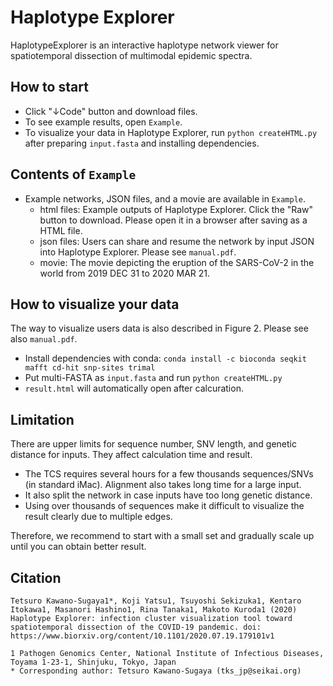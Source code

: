 # Haplotype Explorer

HaplotypeExplorer is an interactive haplotype network viewer for spatiotemporal dissection of multimodal epidemic spectra.

## How to start

- Click "↓Code" button and download files.
- To see example results, open `Example`.
- To visualize your data in Haplotype Explorer, run `python createHTML.py` after preparing `input.fasta` and installing dependencies.

## Contents of `Example` 

- Example networks, JSON files, and a movie are available in `Example`.
  - html files: Example outputs of Haplotype Explorer. Click the "Raw" button to download. Please open it in a browser after saving as a HTML file.
  - json files: Users can share and resume the network by input JSON into Haplotype Explorer. Please see `manual.pdf`.
  - movie: The movie depicting the eruption of the SARS-CoV-2 in the world from 2019 DEC 31 to 2020 MAR 21. 

## How to visualize your data

The way to visualize users data is also described in Figure 2. Please see also `manual.pdf`.

- Install dependencies with conda: `conda install -c bioconda seqkit mafft cd-hit snp-sites trimal`
- Put multi-FASTA as `input.fasta` and run `python createHTML.py`
- `result.html` will automatically open after calcuration.

## Limitation

There are upper limits for sequence number, SNV length, and genetic distance for inputs. They affect calculation time and result. 

- The TCS requires several hours for a few thousands sequences/SNVs (in standard iMac). Alignment also takes long time for a large input.
- It also split the network in case inputs have too long genetic distance.
- Using over thousands of sequences make it difficult to visualize the result clearly due to multiple edges.

Therefore, we recommend to start with a small set and gradually scale up until you can obtain better result.

## Citation

```
Tetsuro Kawano-Sugaya1*, Koji Yatsu1, Tsuyoshi Sekizuka1, Kentaro Itokawa1, Masanori Hashino1, Rina Tanaka1, Makoto Kuroda1 (2020) Haplotype Explorer: infection cluster visualization tool toward spatiotemporal dissection of the COVID-19 pandemic. doi: https://www.biorxiv.org/content/10.1101/2020.07.19.179101v1

1 Pathogen Genomics Center, National Institute of Infectious Diseases, Toyama 1-23-1, Shinjuku, Tokyo, Japan
* Corresponding author: Tetsuro Kawano-Sugaya (tks_jp@seikai.org)
```

